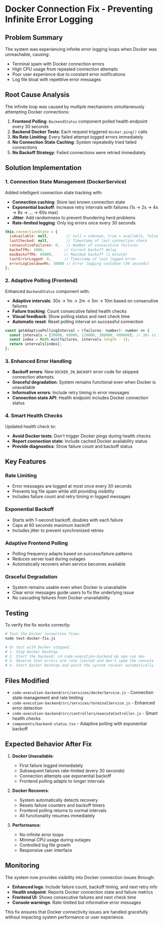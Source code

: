 # Docker Connection Fix - Preventing Infinite Error Logging

## Problem Summary

The system was experiencing infinite error logging loops when Docker was unreachable, causing:
- Terminal spam with Docker connection errors
- High CPU usage from repeated connection attempts
- Poor user experience due to constant error notifications
- Log file bloat with repetitive error messages

## Root Cause Analysis

The infinite loop was caused by multiple mechanisms simultaneously attempting Docker connections:

1. **Frontend Polling**: `BackendStatus` component polled health endpoint every 30 seconds
2. **Backend Docker Tests**: Each request triggered `docker.ping()` calls
3. **No Rate Limiting**: Every failed attempt logged errors immediately
4. **No Connection State Caching**: System repeatedly tried failed connections
5. **No Backoff Strategy**: Failed connections were retried immediately

## Solution Implementation

### 1. Connection State Management (DockerService)

Added intelligent connection state tracking with:
- **Connection caching**: Store last known connection state
- **Exponential backoff**: Increase retry intervals with failures (1s → 2s → 4s → 8s → ... → 60s max)
- **Jitter**: Add randomness to prevent thundering herd problems
- **Rate-limited logging**: Only log errors once every 30 seconds

```javascript
this.connectionState = {
  isAvailable: null,        // null = unknown, true = available, false = unavailable
  lastChecked: null,        // Timestamp of last connection check
  consecutiveFailures: 0,   // Number of consecutive failures
  backoffMs: 1000,         // Current backoff delay
  maxBackoffMs: 60000,     // Maximum backoff (1 minute)
  lastErrorLogged: 0,      // Timestamp of last logged error
  errorLogCooldownMs: 30000 // Error logging cooldown (30 seconds)
};
```

### 2. Adaptive Polling (Frontend)

Enhanced `BackendStatus` component with:
- **Adaptive intervals**: 30s → 1m → 2m → 5m → 10m based on consecutive failures
- **Failure tracking**: Count consecutive failed health checks
- **Visual feedback**: Show polling status and next check time
- **Automatic reset**: Reset polling interval on successful connection

```javascript
const getAdaptivePollingInterval = (failures: number): number => {
  const intervals = [30000, 60000, 120000, 300000, 600000]; // 30s to 10m
  const index = Math.min(failures, intervals.length - 1);
  return intervals[index];
};
```

### 3. Enhanced Error Handling

- **Backoff errors**: New `DOCKER_IN_BACKOFF` error code for skipped connection attempts
- **Graceful degradation**: System remains functional even when Docker is unavailable
- **Informative errors**: Include retry timing in error messages
- **Connection state API**: Health endpoint includes Docker connection status

### 4. Smart Health Checks

Updated health check to:
- **Avoid Docker tests**: Don't trigger Docker pings during health checks
- **Report connection state**: Include cached Docker availability status
- **Provide diagnostics**: Show failure count and backoff status

## Key Features

### Rate Limiting
- Error messages are logged at most once every 30 seconds
- Prevents log file spam while still providing visibility
- Includes failure count and retry timing in logged messages

### Exponential Backoff
- Starts with 1-second backoff, doubles with each failure
- Caps at 60 seconds maximum backoff
- Includes jitter to prevent synchronized retries

### Adaptive Frontend Polling
- Polling frequency adapts based on success/failure patterns
- Reduces server load during outages
- Automatically recovers when service becomes available

### Graceful Degradation
- System remains usable even when Docker is unavailable
- Clear error messages guide users to fix the underlying issue
- No cascading failures from Docker unavailability

## Testing

To verify the fix works correctly:

```bash
# Test the Docker connection fixes
node test-docker-fix.js

# Or test with Docker stopped:
# 1. Stop Docker Desktop
# 2. Start the backend: cd code-execution-backend && npm run dev
# 3. Observe that errors are rate limited and don't spam the console
# 4. Start Docker Desktop and watch the system recover automatically
```

## Files Modified

- `code-execution-backend/src/services/dockerService.js` - Connection state management and rate limiting
- `code-execution-backend/src/services/terminalService.js` - Enhanced error detection
- `code-execution-backend/src/controllers/executeController.js` - Smart health checks
- `components/backend-status.tsx` - Adaptive polling with exponential backoff

## Expected Behavior After Fix

1. **Docker Unavailable**:
   - First failure logged immediately
   - Subsequent failures rate-limited (every 30 seconds)
   - Connection attempts use exponential backoff
   - Frontend polling adapts to longer intervals

2. **Docker Recovers**:
   - System automatically detects recovery
   - Resets failure counters and backoff timers
   - Frontend polling returns to normal intervals
   - All functionality resumes immediately

3. **Performance**:
   - No infinite error loops
   - Minimal CPU usage during outages
   - Controlled log file growth
   - Responsive user interface

## Monitoring

The system now provides visibility into Docker connection issues through:

- **Enhanced logs**: Include failure count, backoff timing, and next retry info
- **Health endpoint**: Reports Docker connection state and failure metrics
- **Frontend UI**: Shows consecutive failures and next check time
- **Console warnings**: Rate-limited but informative error messages

This fix ensures that Docker connectivity issues are handled gracefully without impacting system performance or user experience.